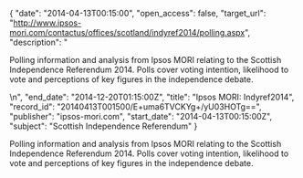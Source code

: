 {
  "date": "2014-04-13T00:15:00", 
  "open_access": false, 
  "target_url": "http://www.ipsos-mori.com/contactus/offices/scotland/indyref2014/polling.aspx", 
  "description": "<p>Polling information and analysis from Ipsos MORI relating to the Scottish Independence Referendum 2014. Polls cover voting intention, likelihood to vote and perceptions of key figures in the independence debate.</p>\n", 
  "end_date": "2014-12-20T01:15:00Z", 
  "title": "Ipsos MORI: Indyref2014", 
  "record_id": "20140413T001500/E+uma6TVCKYg+/yU03HOTg==", 
  "publisher": "ipsos-mori.com", 
  "start_date": "2014-04-13T00:15:00Z", 
  "subject": "Scottish Independence Referendum"
}

<p>Polling information and analysis from Ipsos MORI relating to the Scottish Independence Referendum 2014. Polls cover voting intention, likelihood to vote and perceptions of key figures in the independence debate.</p>
